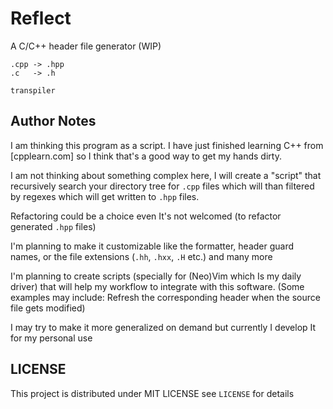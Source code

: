 # Reflect

A C/C++ header file generator (WIP)

```
.cpp -> .hpp
.c   -> .h

transpiler
```

## Author Notes

I am thinking this program as a script. I have just finished learning C++ from
[cpplearn.com] so I think that's a good way to get my hands dirty.

I am not thinking about something complex here, I will create a "script" that
recursively search your directory tree for `.cpp` files which will than filtered
by regexes which will get written to `.hpp` files.

Refactoring could be a choice even It's not welcomed (to refactor generated
`.hpp` files)

I'm planning to make it customizable like the formatter, header guard names, or
the file extensions (`.hh`, `.hxx`, `.H` etc.) and many more

I'm planning to create scripts (specially for (Neo)Vim which Is my daily driver)
that will help my workflow to integrate with this software. (Some examples may
include: Refresh the corresponding header when the source file gets modified)

I may try to make it more generalized on demand but currently I develop It for
my personal use


## LICENSE
This project is distributed under MIT LICENSE see `LICENSE` for details
